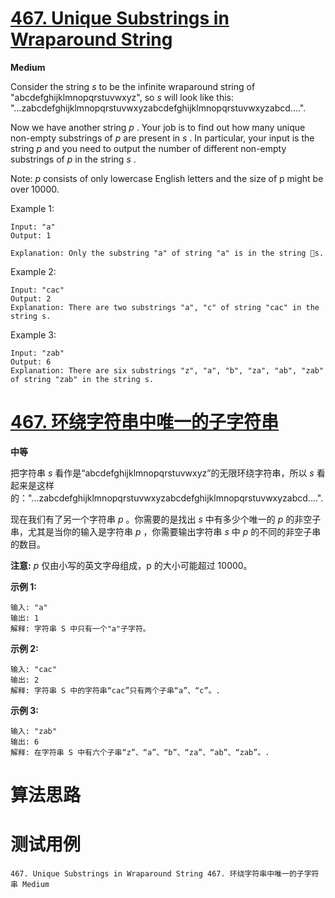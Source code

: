 # [467. Unique Substrings in Wraparound String][enTitle]

**Medium**

Consider the string  *s*  to be the infinite wraparound string of "abcdefghijklmnopqrstuvwxyz", so  *s*  will look like this: "...zabcdefghijklmnopqrstuvwxyzabcdefghijklmnopqrstuvwxyzabcd....".

Now we have another string  *p* . Your job is to find out how many unique non-empty substrings of  *p*  are present in  *s* . In particular, your input is the string  *p*  and you need to output the number of different non-empty substrings of  *p*  in the string  *s* .

Note:  *p*  consists of only lowercase English letters and the size of p might be over 10000.

Example 1:

```
Input: "a"
Output: 1

Explanation: Only the substring "a" of string "a" is in the string s.

```



Example 2:

```
Input: "cac"
Output: 2
Explanation: There are two substrings "a", "c" of string "cac" in the string s.

```



Example 3:

```
Input: "zab"
Output: 6
Explanation: There are six substrings "z", "a", "b", "za", "ab", "zab" of string "zab" in the string s.

```




# [467. 环绕字符串中唯一的子字符串][cnTitle]

**中等**

把字符串  *s*  看作是“abcdefghijklmnopqrstuvwxyz”的无限环绕字符串，所以  *s*  看起来是这样的："...zabcdefghijklmnopqrstuvwxyzabcdefghijklmnopqrstuvwxyzabcd....".

现在我们有了另一个字符串  *p*  。你需要的是找出  *s*  中有多少个唯一的  *p*  的非空子串，尤其是当你的输入是字符串  *p*  ，你需要输出字符串  *s*  中  *p*  的不同的非空子串的数目。

**注意:**   *p*  仅由小写的英文字母组成，p 的大小可能超过 10000。



**示例 1:** 

```
输入: "a"
输出: 1
解释: 字符串 S 中只有一个"a"子字符。

```



**示例 2:** 

```
输入: "cac"
输出: 2
解释: 字符串 S 中的字符串“cac”只有两个子串“a”、“c”。.

```



**示例 3:** 

```
输入: "zab"
输出: 6
解释: 在字符串 S 中有六个子串“z”、“a”、“b”、“za”、“ab”、“zab”。.

```






# 算法思路

# 测试用例
```
467. Unique Substrings in Wraparound String 467. 环绕字符串中唯一的子字符串 Medium
```

[enTitle]: https://leetcode.com/problems/unique-substrings-in-wraparound-string/
[cnTitle]: https://leetcode-cn.com/problems/unique-substrings-in-wraparound-string/
